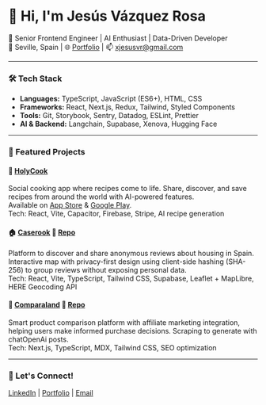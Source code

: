 # 👋 Hi, I'm Jesús Vázquez Rosa

🚀 Senior Frontend Engineer | AI Enthusiast | Data-Driven Developer  
📍 Seville, Spain | 🌐 [Portfolio](https://github.com/jesusvaros) | 📫 xjesusvr@gmail.com

---

### 🛠️ Tech Stack
- **Languages:** TypeScript, JavaScript (ES6+), HTML, CSS
- **Frameworks:** React, Next.js, Redux, Tailwind, Styled Components
- **Tools:** Git, Storybook, Sentry, Datadog, ESLint, Prettier
- **AI & Backend:** Langchain, Supabase, Xenova, Hugging Face 

---

### 🚧 Featured Projects

#### 🍳 [HolyCook](https://holycook.es/)
Social cooking app where recipes come to life. Share, discover, and save recipes from around the world with AI-powered features.  
Available on [App Store](https://apps.apple.com/us/app/holycook/id6741437202) & [Google Play](https://play.google.com/store/apps/details?id=com.holycook.app).  
Tech: React, Vite, Capacitor, Firebase, Stripe, AI recipe generation

#### 🏠 [Caserook](https://caserook.com) 🔗 [Repo](https://github.com/jesusvaros/CaseroVerificado)
Platform to discover and share anonymous reviews about housing in Spain. Interactive map with privacy-first design using client-side hashing (SHA-256) to group reviews without exposing personal data.  
Tech: React, Vite, TypeScript, Tailwind CSS, Supabase, Leaflet + MapLibre, HERE Geocoding API

#### 🛒 [Comparaland](https://comparaland.es) 🔗 [Repo](https://github.com/jesusvaros/Seolink)
Smart product comparison platform with affiliate marketing integration, helping users make informed purchase decisions. 
Scraping to generate with chatOpenAi posts.  
Tech: Next.js, TypeScript, MDX, Tailwind CSS, SEO optimization

---

### 🤝 Let's Connect!
[LinkedIn](https://www.linkedin.com/in/jesus-vazquez-rosa/) | [Portfolio](https://github.com/jesusvaros) | [Email](mailto:xjesusvr@gmail.com)

